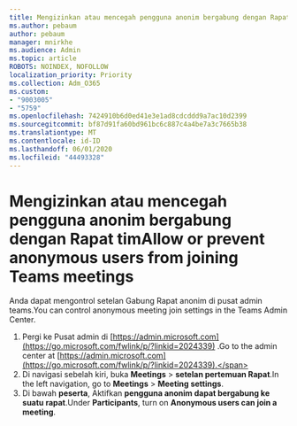 ```yaml
---
title: Mengizinkan atau mencegah pengguna anonim bergabung dengan Rapat tim
ms.author: pebaum
author: pebaum
manager: mnirkhe
ms.audience: Admin
ms.topic: article
ROBOTS: NOINDEX, NOFOLLOW
localization_priority: Priority
ms.collection: Adm_O365
ms.custom:
- "9003005"
- "5759"
ms.openlocfilehash: 7424910b6d0ed41e3e1ad8cdcddd9a7ac10d2399
ms.sourcegitcommit: bf87d91fa60bd961bc6c887c4a4be7a3c7665b38
ms.translationtype: MT
ms.contentlocale: id-ID
ms.lasthandoff: 06/01/2020
ms.locfileid: "44493328"
---
```

# <a name="allow-or-prevent-anonymous-users-from-joining-teams-meetings"></a><span data-ttu-id="31849-102">Mengizinkan atau mencegah pengguna anonim bergabung dengan Rapat tim</span><span class="sxs-lookup"><span data-stu-id="31849-102">Allow or prevent anonymous users from joining Teams meetings</span></span>

<span data-ttu-id="31849-103">Anda dapat mengontrol setelan Gabung Rapat anonim di pusat admin teams.</span><span class="sxs-lookup"><span data-stu-id="31849-103">You can control anonymous meeting join settings in the Teams Admin Center.</span></span>

1.  <span data-ttu-id="31849-104">Pergi ke Pusat admin di [https://admin.microsoft.com](https://go.microsoft.com/fwlink/p/?linkid=2024339) .</span><span class="sxs-lookup"><span data-stu-id="31849-104">Go to the admin center at  [https://admin.microsoft.com](https://go.microsoft.com/fwlink/p/?linkid=2024339).</span></span>
2.  <span data-ttu-id="31849-105">Di navigasi sebelah kiri, buka **Meetings**   >   **setelan pertemuan Rapat**.</span><span class="sxs-lookup"><span data-stu-id="31849-105">In the left navigation, go to  **Meetings**  >  **Meeting settings**.</span></span>
3.  <span data-ttu-id="31849-106">Di bawah **peserta**, Aktifkan **pengguna anonim dapat bergabung ke suatu rapat**.</span><span class="sxs-lookup"><span data-stu-id="31849-106">Under  **Participants**, turn on  **Anonymous users can join a meeting**.</span></span>